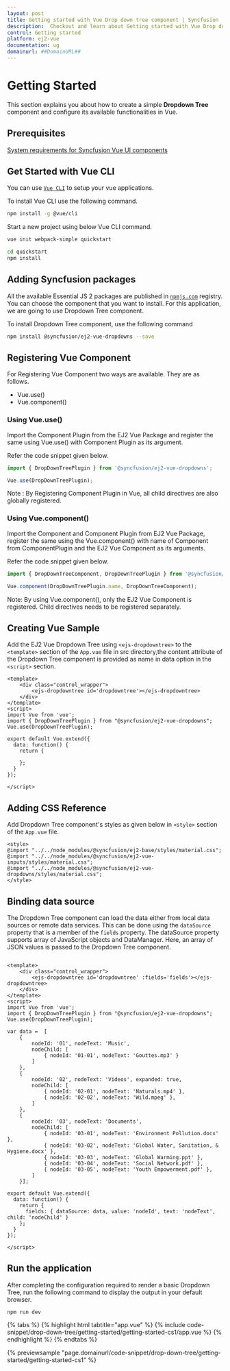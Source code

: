 ```yaml
---
layout: post
title: Getting started with Vue Drop down tree component | Syncfusion
description:  Checkout and learn about Getting started with Vue Drop down tree component of Syncfusion Essential JS 2 and more details.
control: Getting started 
platform: ej2-vue
documentation: ug
domainurl: ##DomainURL##
---
```


# Getting Started

This section explains you about how to create a simple **Dropdown Tree** component and configure its available functionalities in Vue.

## Prerequisites

[System requirements for Syncfusion Vue UI components](https://ej2.syncfusion.com/vue/documentation/system-requirements/)

## Get Started with Vue CLI

You can use [`Vue CLI`](https://github.com/vuejs/vue-cli) to setup your vue applications.

To install Vue CLI use the following command.

```bash
npm install -g @vue/cli
```

Start a new project using below Vue CLI command.

```bash
vue init webpack-simple quickstart

cd quickstart
npm install

```

## Adding Syncfusion packages

All the available Essential JS 2 packages are published in [`npmjs.com`](https://www.npmjs.com/~syncfusionorg) registry. You can choose the component that you want to install. For this application, we are going to use Dropdown Tree component.

To install Dropdown Tree component, use the following command

```bash
npm install @syncfusion/ej2-vue-dropdowns --save
```

## Registering Vue Component

For Registering Vue Component two ways are available. They are as follows.
* Vue.use()
* Vue.component()

### Using Vue.use()

Import the Component Plugin from the EJ2 Vue Package and register the same using Vue.use() with Component Plugin as its argument.

Refer the code snippet given below.

```ts
import { DropDownTreePlugin } from '@syncfusion/ej2-vue-dropdowns';

Vue.use(DropDownTreePlugin);
```

Note : By Registering Component Plugin in Vue, all child directives are also globally registered.

### Using Vue.component()

Import the Component and Component Plugin from EJ2 Vue Package, register the same using the Vue.component() with name of Component from ComponentPlugin and the EJ2 Vue Component as its arguments.

Refer the code snippet given below.

```ts
import { DropDownTreeComponent, DropDownTreePlugin } from '@syncfusion/ej2-vue-dropdowns';

Vue.component(DropDownTreePlugin.name, DropDownTreeComponent);
```

Note: By using Vue.component(), only the EJ2 Vue Component is registered. Child directives needs to be registered separately.

## Creating Vue Sample

Add the EJ2 Vue Dropdown Tree using `<ejs-dropdowntree>` to the `<template>` section of the `App.vue` file in src directory,the content attribute of the Dropdown Tree component is provided as name in data option in the `<script>` section.

```
<template>
    <div class="control_wrapper">
        <ejs-dropdowntree id='dropdowntree'></ejs-dropdowntree>
    </div>
</template>
<script>
import Vue from 'vue';
import { DropDownTreePlugin } from "@syncfusion/ej2-vue-dropdowns";
Vue.use(DropDownTreePlugin);

export default Vue.extend({
  data: function() {
    return {

    };
  }
});

</script>
```

## Adding CSS Reference

Add Dropdown Tree component's styles as given below in `<style>` section of the `App.vue` file.

```
<style>
@import "../../node_modules/@syncfusion/ej2-base/styles/material.css";
@import "../../node_modules/@syncfusion/ej2-vue-inputs/styles/material.css";
@import "../../node_modules/@syncfusion/ej2-vue-dropdowns/styles/material.css";
</style>
```

## Binding data source

The Dropdown Tree component can load the data either from local data sources or remote data services. This can be done using the `dataSource` property that is a member of the `fields` property. The dataSource property supports array of JavaScript objects and DataManager. Here, an array of JSON values is passed to the Dropdown Tree component.

```

<template>
    <div class="control_wrapper">
        <ejs-dropdowntree id='dropdowntree' :fields='fields'></ejs-dropdowntree>
    </div>
</template>
<script>
import Vue from 'vue';
import { DropDownTreePlugin } from "@syncfusion/ej2-vue-dropdowns";
Vue.use(DropDownTreePlugin);

var data =  [
    {
        nodeId: '01', nodeText: 'Music',
        nodeChild: [
            { nodeId: '01-01', nodeText: 'Gouttes.mp3' }
        ]
    },
    {
        nodeId: '02', nodeText: 'Videos', expanded: true,
        nodeChild: [
            { nodeId: '02-01', nodeText: 'Naturals.mp4' },
            { nodeId: '02-02', nodeText: 'Wild.mpeg' },
        ]
    },
    {
        nodeId: '03', nodeText: 'Documents',
        nodeChild: [
            { nodeId: '03-01', nodeText: 'Environment Pollution.docx' },
            { nodeId: '03-02', nodeText: 'Global Water, Sanitation, & Hygiene.docx' },
            { nodeId: '03-03', nodeText: 'Global Warming.ppt' },
            { nodeId: '03-04', nodeText: 'Social Network.pdf' },
            { nodeId: '03-05', nodeText: 'Youth Empowerment.pdf' },
        ]
    }];

export default Vue.extend({
  data: function() {
    return {
      fields: { dataSource: data, value: 'nodeId', text: 'nodeText', child: 'nodeChild' }
    };
  }
});

</script>

```

## Run the application

After completing the configuration required to render a basic Dropdown Tree, run the following command to display the output in your default browser.

```
npm run dev
```

{% tabs %}
{% highlight html tabtitle="app.vue" %}
{% include code-snippet/drop-down-tree/getting-started/getting-started-cs1/app.vue %}
{% endhighlight %}
{% endtabs %}
        
{% previewsample "page.domainurl/code-snippet/drop-down-tree/getting-started/getting-started-cs1" %}
